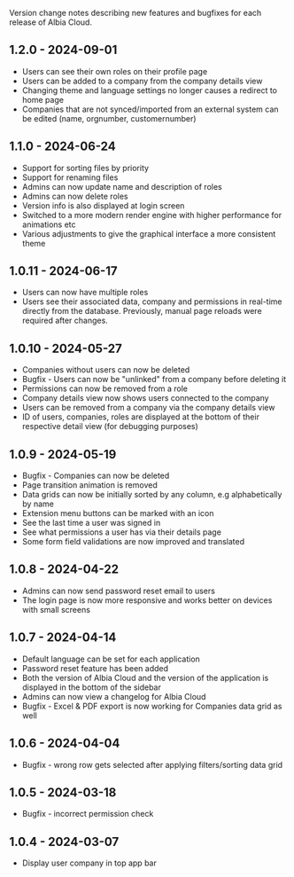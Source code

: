 Version change notes describing new features and bugfixes for each release of Albia Cloud.

## 1.2.0 - 2024-09-01
- Users can see their own roles on their profile page
- Users can be added to a company from the company details view
- Changing theme and language settings no longer causes a redirect to home page
- Companies that are not synced/imported from an external system can be edited (name, orgnumber, customernumber)

## 1.1.0 - 2024-06-24
- Support for sorting files by priority
- Support for renaming files
- Admins can now update name and description of roles
- Admins can now delete roles
- Version info is also displayed at login screen
- Switched to a more modern render engine with higher performance for animations etc
- Various adjustments to give the graphical interface a more consistent theme

## 1.0.11 - 2024-06-17
- Users can now have multiple roles
- Users see their associated data, company and permissions in real-time directly from the database. Previously, manual page reloads were required after changes.

## 1.0.10 - 2024-05-27
- Companies without users can now be deleted
- Bugfix - Users can now be "unlinked" from a company before deleting it
- Permissions can now be removed from a role
- Company details view now shows users connected to the company
- Users can be removed from a company via the company details view
- ID of users, companies, roles are displayed at the bottom of their respective detail view (for debugging purposes)

## 1.0.9 - 2024-05-19
- Bugfix - Companies can now be deleted
- Page transition animation is removed
- Data grids can now be initially sorted by any column, e.g alphabetically by name
- Extension menu buttons can be marked with an icon
- See the last time a user was signed in
- See what permissions a user has via their details page
- Some form field validations are now improved and translated

## 1.0.8 - 2024-04-22
- Admins can now send password reset email to users
- The login page is now more responsive and works better on devices with small screens

## 1.0.7 - 2024-04-14
- Default language can be set for each application
- Password reset feature has been added
- Both the version of Albia Cloud and the version of the application is displayed in the bottom of the sidebar
- Admins can now view a changelog for Albia Cloud
- Bugfix - Excel & PDF export is now working for Companies data grid as well

## 1.0.6 - 2024-04-04
 - Bugfix - wrong row gets selected after applying filters/sorting data grid

## 1.0.5 - 2024-03-18
- Bugfix - incorrect permission check

## 1.0.4 - 2024-03-07
- Display user company in top app bar

